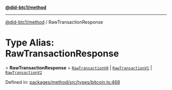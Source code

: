 [**@did-btc1/method**](../README.md)

***

[@did-btc1/method](../globals.md) / RawTransactionResponse

# Type Alias: RawTransactionResponse

&gt; **RawTransactionResponse** = [`RawTransactionV0`](RawTransactionV0.md) \| [`RawTransactionV1`](../interfaces/RawTransactionV1.md) \| [`RawTransactionV2`](../interfaces/RawTransactionV2.md)

Defined in: [packages/method/src/types/bitcoin.ts:468](https://github.com/dcdpr/did-btc1-js/blob/4ab6f9915d95beed9bc633644c9db1539395f512/packages/method/src/types/bitcoin.ts#L468)
